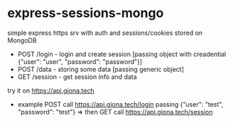 # express-sessions-mongo
simple express https srv with auth and sessions/cookies stored on MongoDB

- POST /login - login and create session [passing object with creadential {"user": "user", "password": "password"}]
- POST /data - storing some data [passing generic object]
- GET /session - get session info and data

try it on https://api.giona.tech

- example POST call https://api.giona.tech/login passing {"user": "test", "password": "test"} => then GET call https://api.giona.tech/session

